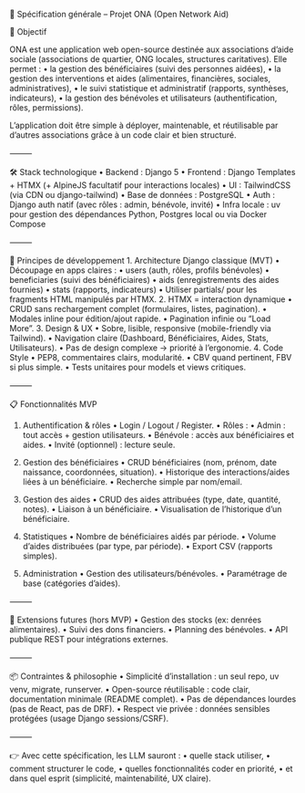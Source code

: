📄 Spécification générale – Projet ONA (Open Network Aid)

🎯 Objectif

ONA est une application web open-source destinée aux associations d’aide sociale (associations de quartier, ONG locales, structures caritatives).
Elle permet :
	•	la gestion des bénéficiaires (suivi des personnes aidées),
	•	la gestion des interventions et aides (alimentaires, financières, sociales, administratives),
	•	le suivi statistique et administratif (rapports, synthèses, indicateurs),
	•	la gestion des bénévoles et utilisateurs (authentification, rôles, permissions).

L’application doit être simple à déployer, maintenable, et réutilisable par d’autres associations grâce à un code clair et bien structuré.

⸻

🛠️ Stack technologique
	•	Backend : Django 5
	•	Frontend : Django Templates + HTMX (+ AlpineJS facultatif pour interactions locales)
	•	UI : TailwindCSS (via CDN ou django-tailwind)
	•	Base de données : PostgreSQL
	•	Auth : Django auth natif (avec rôles : admin, bénévole, invité)
	•	Infra locale : uv pour gestion des dépendances Python, Postgres local ou via Docker Compose

⸻

🔑 Principes de développement
	1.	Architecture Django classique (MVT)
	•	Découpage en apps claires :
	•	users (auth, rôles, profils bénévoles)
	•	beneficiaries (suivi des bénéficiaires)
	•	aids (enregistrements des aides fournies)
	•	stats (rapports, indicateurs)
	•	Utiliser partials/ pour les fragments HTML manipulés par HTMX.
	2.	HTMX = interaction dynamique
	•	CRUD sans rechargement complet (formulaires, listes, pagination).
	•	Modales inline pour édition/ajout rapide.
	•	Pagination infinie ou “Load More”.
	3.	Design & UX
	•	Sobre, lisible, responsive (mobile-friendly via Tailwind).
	•	Navigation claire (Dashboard, Bénéficiaires, Aides, Stats, Utilisateurs).
	•	Pas de design complexe → priorité à l’ergonomie.
	4.	Code Style
	•	PEP8, commentaires clairs, modularité.
	•	CBV quand pertinent, FBV si plus simple.
	•	Tests unitaires pour models et views critiques.

⸻

📋 Fonctionnalités MVP

1. Authentification & rôles
	•	Login / Logout / Register.
	•	Rôles :
	•	Admin : tout accès + gestion utilisateurs.
	•	Bénévole : accès aux bénéficiaires et aides.
	•	Invité (optionnel) : lecture seule.

2. Gestion des bénéficiaires
	•	CRUD bénéficiaires (nom, prénom, date naissance, coordonnées, situation).
	•	Historique des interactions/aides liées à un bénéficiaire.
	•	Recherche simple par nom/email.

3. Gestion des aides
	•	CRUD des aides attribuées (type, date, quantité, notes).
	•	Liaison à un bénéficiaire.
	•	Visualisation de l’historique d’un bénéficiaire.

4. Statistiques
	•	Nombre de bénéficiaires aidés par période.
	•	Volume d’aides distribuées (par type, par période).
	•	Export CSV (rapports simples).

5. Administration
	•	Gestion des utilisateurs/bénévoles.
	•	Paramétrage de base (catégories d’aides).

⸻

🚀 Extensions futures (hors MVP)
	•	Gestion des stocks (ex: denrées alimentaires).
	•	Suivi des dons financiers.
	•	Planning des bénévoles.
	•	API publique REST pour intégrations externes.

⸻

📦 Contraintes & philosophie
	•	Simplicité d’installation : un seul repo, uv venv, migrate, runserver.
	•	Open-source réutilisable : code clair, documentation minimale (README complet).
	•	Pas de dépendances lourdes (pas de React, pas de DRF).
	•	Respect vie privée : données sensibles protégées (usage Django sessions/CSRF).

⸻

👉 Avec cette spécification, les LLM sauront :
	•	quelle stack utiliser,
	•	comment structurer le code,
	•	quelles fonctionnalités coder en priorité,
	•	et dans quel esprit (simplicité, maintenabilité, UX claire).

